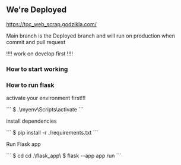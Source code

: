 <h2>We're Deployed</h2>
<a href="https://toc_web_scrap.godzikla.com/">https://toc_web_scrap.godzikla.com/</a>
<p>Main branch is the Deployed branch and will run on production when commit and pull request</p>
<p>!!!! work on develop first !!!!</p>

<h3>How to start working</h3>

<h3>How to run flask</h3>

<p>activate your environment first!!!</p>
```
$ .\myenv\Scripts\activate
```

<p> install dependencies</p>
```
$ pip install -r ./requirements.txt
```

<p>Run Flask app</p>
```
$ cd cd .\flask_app\
$ flask --app app run
```

